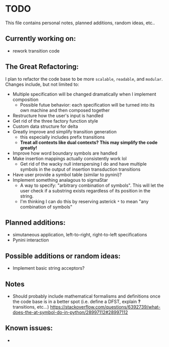 # TODO

This file contains personal notes, planned additions, random ideas, etc..

## Currently working on:

- rework transition code

## The Great Refactoring:
I plan to refactor the code base to be more `scalable`, `readable`, and `modular`. Changes include, but not limited to:
- Multiple specification will be changed dramatically when I implement composition 
    - Possible futue behavior: each specification will be turned into its own machine and then composed together
- Restructure how the user's input is handled
- Get rid of the three factory function style 
- Custom data structure for delta
- Greatly improve and simplify transition generation
    - this especially includes prefix transitions
    - **Treat all contexts like dual contexts? This may simplify the code greatly!**
- Improve how word boundary symbols are handled
- Make insertion mappings actually consistently work lol
    - Get rid of the wacky null interspersing I do and have multiple symbols in the output of insertion transduction transitions
- Have user provide a symbol table (similar to pynini)?
- Implement something analagous to sigmaStar
    - A way to specify: "arbitrary combination of symbols". This will let the user check if a substring exists regardless of its position in the string. 
    - I'm thinking I can do this by reserving asterick `*` to mean "any combination of symbols"

## Planned additions:

- simutaneous application, left-to-right, right-to-left specifications
- Pynini interaction



## Possible additions or random ideas: 

- Implement basic string acceptors?


## Notes
- Should probably include mathematical formalisms and definitions once the code base is in a better spot (i.e. define a DFST, explain **?** transitions, etc...)
https://stackoverflow.com/questions/6392739/what-does-the-at-symbol-do-in-python/28997112#28997112

## Known issues:

- 

